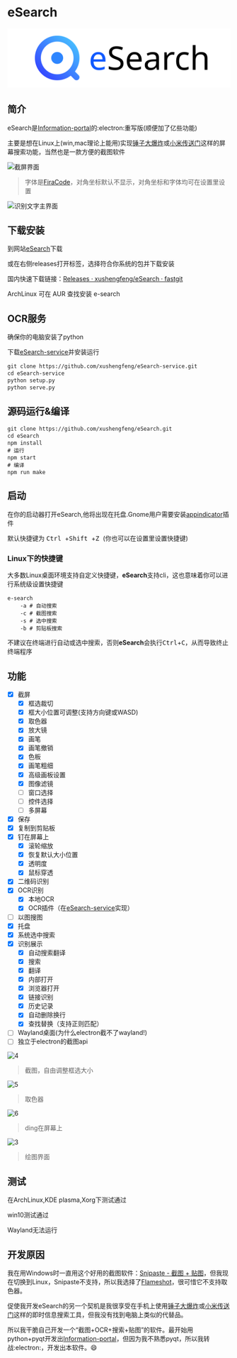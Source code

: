 # eSearch

![LOGO](readme/title_photo.svg)

## 简介

eSearch是[Information-portal](https://github.com/xushengfeng/Information-portal.git)的:electron:重写版(顺便加了亿些功能)

主要是想在Linux上(win,mac理论上能用)实现[锤子大爆炸](https://www.smartisan.com/pr/videos/bigbang-introduction)或[小米传送门](https://www.miui.com/zt/miui9/index.html)这样的屏幕搜索功能，当然也是一款方便的截图软件

![截屏界面](https://raw.fastgit.org/xushengfeng/eSearch-website/master/readme/1.png)

> 字体是[FiraCode](https://github.com/tonsky/FiraCode)，对角坐标默认不显示，对角坐标和字体均可在设置里设置

![识别文字主界面](https://raw.fastgit.org/xushengfeng/eSearch-website/master/readme/2.png)

## 下载安装

到网站[eSearch](https://esearch.vercel.app/#download)下载

或在右侧releases打开标签，选择符合你系统的包并下载安装

国内快速下载链接：[Releases · xushengfeng/eSearch · fastgit](https://hub.fastgit.org/xushengfeng/eSearch/releases)

ArchLinux 可在 AUR 查找安装 e-search

## OCR服务

确保你的电脑安装了python

下载[eSearch-service](https://github.com/xushengfeng/eSearch-service)并安装运行

```shell
git clone https://github.com/xushengfeng/eSearch-service.git
cd eSearch-service
python setup.py
python serve.py
```

## 源码运行&编译

```shell
git clone https://github.com/xushengfeng/eSearch.git
cd eSearch
npm install
# 运行
npm start
# 编译
npm run make
```

## 启动

在你的启动器打开eSearch,他将出现在托盘.Gnome用户需要安装[appindicator](https://extensions.gnome.org/extension/615/appindicator-support/)插件

默认快捷键为 <kbd>Ctrl </kbd>+<kbd>Shift </kbd>+<kbd>Z </kbd>(你也可以在设置里设置快捷键)

### Linux下的快捷键

大多数Linux桌面环境支持自定义快捷键，**eSearch**支持cli，这也意味着你可以进行系统级设置快捷键

```shell
e-search
	-a # 自动搜索
	-c # 截图搜索
	-s # 选中搜索
	-b # 剪贴板搜索
```

不建议在终端进行自动或选中搜索，否则**eSearch**会执行<kbd>Ctrl</kbd>+<kbd>C</kbd>，从而导致终止终端程序

## 功能

- [x] 截屏
  - [x] 框选裁切
  - [x] 框大小位置可调整(支持方向键或WASD)
  - [x] 取色器
  - [x] 放大镜
  - [x] 画笔
  - [x] 画笔撤销
  - [x] 色板
  - [x] 画笔粗细
  - [x] 高级画板设置
  - [x] 图像滤镜
  - [ ] 窗口选择
  - [ ] 控件选择
  - [ ] 多屏幕
- [x] 保存
- [x] 复制到剪贴板
- [x] 钉在屏幕上
  - [x] 滚轮缩放
  - [x] 恢复默认大小位置
  - [x] 透明度
  - [x] 鼠标穿透
- [x] 二维码识别
- [x] OCR识别
  - [x] 本地OCR
  - [x] OCR插件（在[eSearch-service](https://github.com/xushengfeng/eSearch-service)实现）
- [ ] 以图搜图
- [x] 托盘
- [x] 系统选中搜索
- [x] 识别展示
  - [x] 自动搜索翻译
  - [x] 搜索
  - [x] 翻译
  - [x] 内部打开
  - [x] 浏览器打开
  - [x] 链接识别
  - [x] 历史记录
  - [x] 自动删除换行
  - [x] 查找替换（支持正则匹配）
- [ ] Wayland桌面(为什么electron截不了wayland!)
- [ ] 独立于electron的截图api

![4](https://raw.fastgit.org/xushengfeng/eSearch-website/master/readme/4.gif)

> 截图，自由调整框选大小

![5](https://raw.fastgit.org/xushengfeng/eSearch-website/master/readme/5.gif)

> 取色器

![6](https://raw.fastgit.org/xushengfeng/eSearch-website/master/readme/6.gif)

> ding在屏幕上

![3](https://raw.fastgit.org/xushengfeng/eSearch-website/master/readme/3.png)

> 绘图界面

## 测试

在ArchLinux,KDE plasma,Xorg下测试通过

win10测试通过

Wayland无法运行

## 开发原因

我在用Windows时一直用这个好用的截图软件：[Snipaste - 截图 + 贴图](https://zh.snipaste.com/)，但我现在切换到Linux，Snipaste不支持，所以我选择了[Flameshot](https://flameshot.org/)，很可惜它不支持取色器。

促使我开发eSearch的另一个契机是我很享受在手机上使用[锤子大爆炸](https://www.smartisan.com/pr/videos/bigbang-introduction)或[小米传送门](https://www.miui.com/zt/miui9/index.html)这样的即时信息搜索工具，但我没有找到电脑上类似的代替品。

所以我干脆自己开发一个“截图+OCR+搜索+贴图”的软件。最开始用python+pyqt开发出[Information-portal](https://github.com/xushengfeng/Information-portal.git)，但因为我不熟悉pyqt，所以我转战:electron:，开发出本软件。😄

